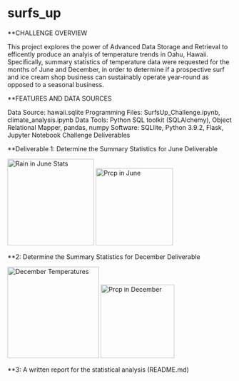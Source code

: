 # surfs_up


**CHALLENGE OVERVIEW

This project explores the power of Advanced Data Storage and Retrieval to efficently produce an analyis of temperature trends in Oahu, Hawaii. Specifically, summary statistics of temperature data were requested for the months of June and December, in order to determine if a prospective surf and ice cream shop business can sustainably operate year-round as opposed to a seasonal business.

**FEATURES AND DATA SOURCES

Data Source: hawaii.sqlite
Programming Files: SurfsUp_Challenge.ipynb, climate_analysis.ipynb
Data Tools: Python SQL toolkit (SQLAlchemy), Object Relational Mapper, pandas, numpy
Software: SQLlite, Python 3.9.2, Flask, Jupyter Notebook
Challenge Deliverables

**Deliverable 1: Determine the Summary Statistics for June Deliverable 

<img width="194" alt="Rain in June Stats" src="https://user-images.githubusercontent.com/105955544/185818147-877d91c3-9a41-414b-b3ee-1cd1b7cac22f.png">
<img width="173" alt="Prcp in June" src="https://user-images.githubusercontent.com/105955544/185818150-8c1500f8-6b46-48b8-b76d-0965c88ac0ba.png">


**2: Determine the Summary Statistics for December Deliverable 

<img width="205" alt="December Temperatures" src="https://user-images.githubusercontent.com/105955544/185818157-0ae4b7fd-1a5a-4182-a183-4656cc1975ee.png">
<img width="165" alt="Prcp in December" src="https://user-images.githubusercontent.com/105955544/185818161-55fdfd1d-21b5-42b3-88c1-4392b1e26a61.png">


**3: A written report for the statistical analysis (README.md)


